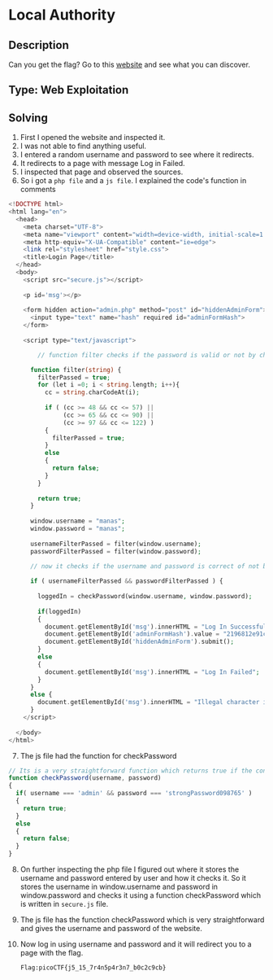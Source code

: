 # Local Authority
## Description
Can you get the flag? Go to this [website](http://saturn.picoctf.net:49386/) and see what you can discover.
## Type: Web Exploitation
## Solving
1) First I opened the website and inspected it.
2) I was not able to find anything useful.
3) I entered a random username and password to see where it redirects.
4) It redirects to a page with message Log in Failed.
5) I inspected that page and observed the sources.
6) So i got a `php file` and a `js file`. I explained the code's function in comments
```php
<!DOCTYPE html>
<html lang="en">
  <head>
    <meta charset="UTF-8">
    <meta name="viewport" content="width=device-width, initial-scale=1.0">
    <meta http-equiv="X-UA-Compatible" content="ie=edge">
    <link rel="stylesheet" href="style.css">
    <title>Login Page</title>
  </head>
  <body>
    <script src="secure.js"></script>
    
    <p id='msg'></p>
    
    <form hidden action="admin.php" method="post" id="hiddenAdminForm">
      <input type="text" name="hash" required id="adminFormHash">
    </form>
    
    <script type="text/javascript">

        // function filter checks if the password is valid or not by checking ascii of each chararter in string

      function filter(string) {
        filterPassed = true;
        for (let i =0; i < string.length; i++){
          cc = string.charCodeAt(i);
          
          if ( (cc >= 48 && cc <= 57) ||
               (cc >= 65 && cc <= 90) ||
               (cc >= 97 && cc <= 122) )
          {
            filterPassed = true;     
          }
          else
          {
            return false;
          }
        }
        
        return true;
      }
    
      window.username = "manas";
      window.password = "manas";
      
      usernameFilterPassed = filter(window.username);
      passwordFilterPassed = filter(window.password);

      // now it checks if the username and password is correct of not by function checkPassword.
      
      if ( usernameFilterPassed && passwordFilterPassed ) {
      
        loggedIn = checkPassword(window.username, window.password);
        
        if(loggedIn)
        {
          document.getElementById('msg').innerHTML = "Log In Successful";
          document.getElementById('adminFormHash').value = "2196812e91c29df34f5e217cfd639881";
          document.getElementById('hiddenAdminForm').submit();
        }
        else
        {
          document.getElementById('msg').innerHTML = "Log In Failed";
        }
      }
      else {
        document.getElementById('msg').innerHTML = "Illegal character in username or password."
      }
    </script>
    
  </body>
</html>
```
7) The js file had the function for checkPassword
```js
// Its is a very straightforward function which returns true if the condition satisfies
function checkPassword(username, password)
{
  if( username === 'admin' && password === 'strongPassword098765' )
  {
    return true;
  }
  else
  {
    return false;
  }
}
```
8) On further inspecting the php file I figured out where it stores the username and password entered by user and how it checks it. So it stores the username in window.username and password in window.password and checks it using a function checkPassword which is written in `secure.js` file.
9) The js file has the function checkPassword which is very straightforward and gives the username and password of the website.
10) Now log in using username and password and it will redirect you to a page with the flag.

        Flag:picoCTF{j5_15_7r4n5p4r3n7_b0c2c9cb} 